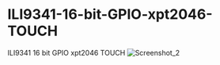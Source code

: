 # ILI9341-16-bit-GPIO-xpt2046-TOUCH
ILI9341 16 bit GPIO xpt2046 TOUCH
![Screenshot_2](https://user-images.githubusercontent.com/31142397/203687795-bd650548-9181-4421-a013-7eebe3580a49.jpg)
